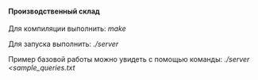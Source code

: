 #### Производственный склад
Для компиляции выполнить: _make_

Для запуска выполнить: _./server_

Пример базовой работы можно увидеть с помощью команды: _./server <sample_queries.txt_
